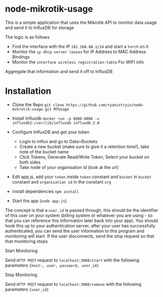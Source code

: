 # node-mikrotik-usage

This is a simple application that uses the Mikrotik API to monitor data usage and send it to InfluxDB for storage

The logic is as follows

- Find the interface with the IP `192.168.88.1/24` and start a `torch` on it
- Monitor the `ip dhcp-server leases` for IP Address to MAC Address Bindings
- Monitor the `interface wireless registration-table` For WIFI info

Aggregate that information and send it off to InfluxDB

# Installation

- Clone the Repo `git clone https://github.com/ryanistryin/node-mikrotik-usage.git MTUsage`
- Install Influxdb `docker run -p 8086:8086 -v influxdb2:/var/lib/influxdb influxdb:2.0`
- Configure InfluxDB and get your token
  * Login to influx and go to Data>Buckets
  * Create a new bucket (make sure to give it a retention time!), take note of the bucket name
  * Click Tokens, Generate Read/Write Token, Select your bucket on both sides
  * Take node of your organisation id (look at the url)
    
- Edit app.js, add your `token` inside `token` constant and `bucket` in `bucket` constant  and `organisation id` in the constant `org`
- install dependencies `npm install`
- Start the app (`node app.js`)


The concept is that a `user_id` is passed through, this should be the identifier of this user on your system (billing system or whatever you are using - so that you can reference this information later back into your app). You should hook this up to your authentication server, after your user has successfully authenticated, you can send the user information to this program and monitoring will start. If the user disconnects, send the stop request so that that monitoring stops


Start Monitoring

Send `HTTP POST` request to `localhost:3000/start` with the following parameters `{host:, user, password, user_id}`


Stop Monitoring

Send `HTTP POST` request to `localhost:3000/remove` with the following parameters `{user_id}`

